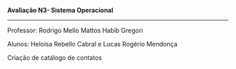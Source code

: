 <p><b>Avaliação N3- Sistema Operacional</b></p>
<hr>
<p>Professor: Rodrigo Mello Mattos Habib Gregori</p>
<p>Alunos: Heloísa Rebello Cabral e Lucas Rogério Mendonça</p>

<p>Criação de catálogo de contatos</p>
